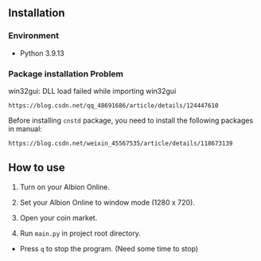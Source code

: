 
## Installation

### Environment

- Python 3.9.13


### Package installation Problem

win32gui: DLL load failed while importing win32gui
```
https://blog.csdn.net/qq_48691686/article/details/124447610
```

Before installing `cnstd` package, you need to install the following packages in manual:
```
https://blog.csdn.net/weixin_45567535/article/details/118673139
```

## How to use

1. Turn on your Albion Online.

2. Set your Albion Online to window mode (1280 x 720).

3. Open your coin market.

4. Run `main.py` in project root directory.

- Press `q` to stop the program. (Need some time to stop)